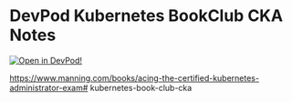 # DevPod Kubernetes BookClub CKA Notes

[![Open in DevPod!](https://devpod.sh/assets/open-in-devpod.svg)](https://devpod.sh/open#https://github.com/csantanapr/kubebernetes-book-club-cka)



https://www.manning.com/books/acing-the-certified-kubernetes-administrator-exam# kubernetes-book-club-cka

